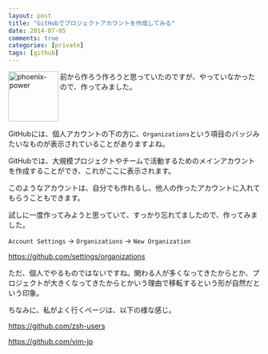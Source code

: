 ```yaml
---
layout: post
title: "GitHubでプロジェクトアカウントを作成してみる"
date: 2014-07-05
comments: true
categories: [private]
tags: [github]
---
```


<img src="{{ root_url }}/images/more.png" alt="phoenix-power" align="left" width="100" height="100">前から作ろう作ろうと思っていたのですが、やっていなかったので、作ってみました。<!--more--><br clear="all">

GitHubには、個人アカウントの下の方に、`Organizations`という項目のバッジみたいなものが表示されていることがありますよね。



GitHubでは、大規模プロジェクトやチームで活動するためのメインアカウントを作成することができ、これがここに表示されます。

このようなアカウントは、自分でも作れるし、他人の作ったアカウントに入れてもらうこともできます。

試しに一度作ってみようと思っていて、すっかり忘れてましたので、作ってみました。

`Account Settings` -&gt; `Organizations` -&gt; `New Organization`

<a href="https://github.com/settings/organizations" target="_blank">https://github.com/settings/organizations</a>

ただ、個人でやるものではないですね。関わる人が多くなってきたからとか、プロジェクトが大きくなってきたからとかいう理由で移転するという形が自然だという印象。

ちなみに、私がよく行くページは、以下の様な感じ。

<a href="https://github.com/zsh-users" target="_blank">https://github.com/zsh-users</a>

<a href="https://github.com/vim-jp" target="_blank">https://github.com/vim-jp</a>

